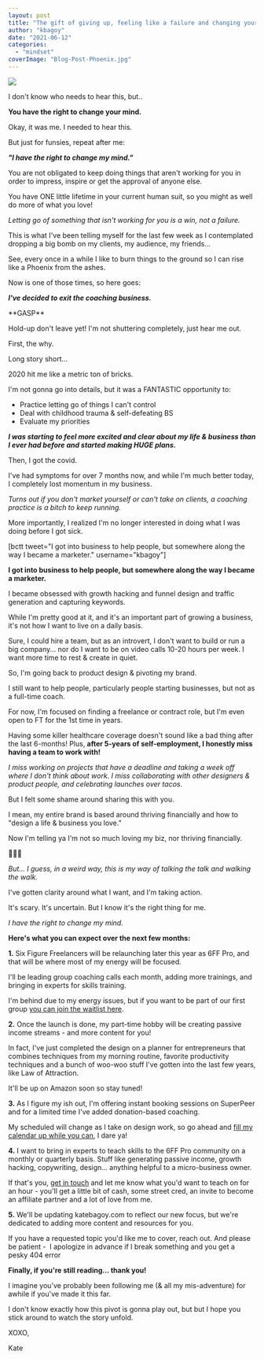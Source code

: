 ```yaml
---
layout: post
title: "The gift of giving up, feeling like a failure and changing your mind. Plus, my post pandemic priorities."
author: "kbagoy"
date: "2021-06-12"
categories: 
  - "mindset"
coverImage: "Blog-Post-Phoenix.jpg"
---
```


![](images/Blog-Post-Phoenix.jpg)

I don't know who needs to hear this, but..

**You have the right to change your mind.**

Okay, it was me. I needed to hear this.

But just for funsies, repeat after me:

_**"I have the right to change my mind."**_

You are not obligated to keep doing things that aren't working for you in order to impress, inspire or get the approval of anyone else.

You have ONE little lifetime in your current human suit, so you might as well do more of what you love!

_Letting go of something that isn't working for you is a win, not a failure._

This is what I've been telling myself for the last few week as I contemplated dropping a big bomb on my clients, my audience, my friends...

See, every once in a while I like to burn things to the ground so I can rise like a Phoenix from the ashes.

Now is one of those times, so here goes:

_**I've decided to exit the coaching business.**_

\*\*GASP\*\*

Hold-up don't leave yet! I'm not shuttering completely, just hear me out.

First, the why.

Long story short...

2020 hit me like a metric ton of bricks.

I'm not gonna go into details, but it was a FANTASTIC opportunity to:

- Practice letting go of things I can't control
- Deal with childhood trauma & self-defeating BS
- Evaluate my priorities

**_I was starting to feel more excited and clear about my life & business than I ever had before and started making HUGE plans._**

Then, I got the covid.

I've had symptoms for over 7 months now, and while I'm much better today, I completely lost momentum in my business.

_Turns out if you don't market yourself or can't take on clients, a coaching practice is a bitch to keep running._

More importantly, I realized I'm no longer interested in doing what I was doing before I got sick.

\[bctt tweet="I got into business to help people, but somewhere along the way I became a marketer." username="kbagoy"\]

**I got into business to help people, but somewhere along the way I became a marketer.**

I became obsessed with growth hacking and funnel design and traffic generation and capturing keywords.

While I'm pretty good at it, and it's an important part of growing a business, it's not how I want to live on a daily basis.

Sure, I could hire a team, but as an introvert, I don't want to build or run a big company... nor do I want to be on video calls 10-20 hours per week. I want more time to rest & create in quiet.

So, I'm going back to product design & pivoting my brand.

I still want to help people, particularly people starting businesses, but not as a full-time coach.

For now, I'm focused on finding a freelance or contract role, but I'm even open to FT for the 1st time in years.

Having some killer healthcare coverage doesn't sound like a bad thing after the last 6-months! Plus, **after 5-years of self-employment, I honestly miss having a team to work with!**

_I miss working on projects that have a deadline and taking a week off where I don't think about work. I miss collaborating with other designers & product people, and celebrating launches over tacos._

But I felt some shame around sharing this with you.

I mean, my entire brand is based around thriving financially and how to "design a life & business you love."

Now I'm telling ya I'm not so much loving my biz, nor thriving financially.

🤣🤣🤣

_But... I guess, in a weird way, this is my way of talking the talk and walking the walk._

I've gotten clarity around what I want, and I'm taking action.

It's scary. It's uncertain. But I know it's the right thing for me.

_I have the right to change my mind._

**Here's what you can expect over the next few months:**

**1.** Six Figure Freelancers will be relaunching later this year as 6FF Pro, and that will be where most of my energy will be focused.

I'll be leading group coaching calls each month, adding more trainings, and bringing in experts for skills training.

I'm behind due to my energy issues, but if you want to be part of our first group [you can join the waitlist here](http://sixfigurefreelancers.com/waitlist).

**2.** Once the launch is done, my part-time hobby will be creating passive income streams - and more content for you!

In fact, I've just completed the design on a planner for entrepreneurs that combines techniques from my morning routine, favorite productivity techniques and a bunch of woo-woo stuff I've gotten into the last few years, like Law of Attraction.

It'll be up on Amazon soon so stay tuned!

**3.** As I figure my ish out, I'm offering instant booking sessions on SuperPeer and for a limited time I've added donation-based coaching.

My scheduled will change as I take on design work, so go ahead and [fill my calendar up while you can](https://superpeer.com/kbagoy), I dare ya!

**4.** I want to bring in experts to teach skills to the 6FF Pro community on a monthly or quarterly basis. Stuff like generating passive income, growth hacking, copywriting, design... anything helpful to a micro-business owner.

If that's you, [get in touch](/contact) and let me know what you'd want to teach on for an hour - you'll get a little bit of cash, some street cred, an invite to become an affiliate partner and a lot of love from me.

**5.** We'll be updating katebagoy.com to reflect our new focus, but we're dedicated to adding more content and resources for you.

If you have a requested topic you'd like me to cover, reach out. And please be patient -  I apologize in advance if I break something and you get a pesky 404 error

**Finally, if you're still reading... thank you!**

I imagine you've probably been following me (& all my mis-adventure) for awhile if you've made it this far.

I don't know exactly how this pivot is gonna play out, but but I hope you stick around to watch the story unfold.

XOXO,

Kate

